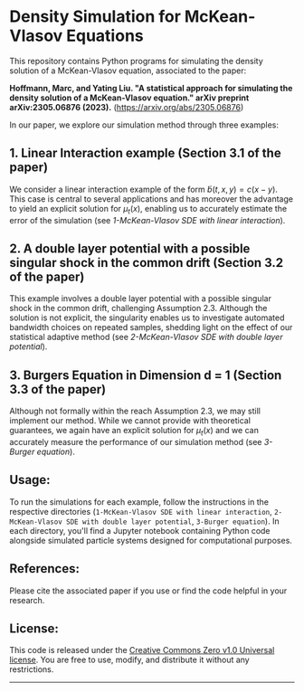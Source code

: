 # Density Simulation for McKean-Vlasov Equations

This repository contains Python programs for simulating the density solution of a McKean-Vlasov equation, associated to the paper:

**Hoffmann, Marc, and Yating Liu. "A statistical approach for simulating the density solution of a McKean-Vlasov equation." arXiv preprint arXiv:2305.06876 (2023).** (https://arxiv.org/abs/2305.06876)

In our paper, we explore our simulation method through three examples:

## 1. Linear Interaction example (Section 3.1 of the paper)

We consider a linear interaction example of the form $\tilde{b}(t, x, y) = c(x−y)$. This case is central to several applications and has moreover the advantage to yield an explicit solution for $μ_t(x)$, enabling us to accurately estimate the error of the simulation (see *1-McKean-Vlasov SDE with linear interaction*).

## 2. A double layer potential with a possible singular shock in the common drift (Section 3.2 of the paper)

This example involves a double layer potential with a possible singular shock in the common drift, challenging Assumption 2.3. Although the solution is not explicit, the singularity enables us to investigate automated bandwidth choices on repeated samples, shedding light on the effect of our statistical adaptive method (see *2-McKean-Vlasov SDE with double layer potential*). 

## 3. Burgers Equation in Dimension d = 1 (Section 3.3 of the paper)

Although not formally within the reach Assumption 2.3, we may still implement our method. While we cannot provide with theoretical guarantees, we again have an explicit solution for $μ_t(x)$ and we can accurately measure the performance of our simulation method (see *3-Burger equation*). 

## Usage:

To run the simulations for each example, follow the instructions in the respective directories (`1-McKean-Vlasov SDE with linear interaction`, `2-McKean-Vlasov SDE with double layer potential`, `3-Burger equation`). In each directory, you'll find a Jupyter notebook containing Python code alongside simulated particle systems designed for computational purposes.

## References:

Please cite the associated paper if you use or find the code helpful in your research.

## License:

This code is released under the [Creative Commons Zero v1.0 Universal license](LICENSE). You are free to use, modify, and distribute it without any restrictions.

---
